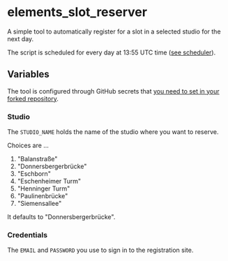 # elements_slot_reserver
A simple tool to automatically register for a slot in a selected studio for the next day.

The script is scheduled for every day at 13:55 UTC time ([see scheduler](https://github.com/ch-sa/elements_slot_reserver/blob/062cd6286784f5842314eb2153a80c0c0c4bc519/.github/workflows/reserve_slot.yml#L5)).

## Variables
The tool is configured through GitHub secrets that
[you need to set in your forked repository](https://docs.github.com/en/actions/security-guides/encrypted-secrets#creating-encrypted-secrets-for-a-repository).

### Studio

The `STUDIO_NAME` holds the name of the studio where you want to reserve.

Choices are ...
1. "Balanstraße"
2. "Donnersbergerbrücke"
3. "Eschborn"
4. "Eschenheimer Turm"
5. "Henninger Turm"
6. "Paulinenbrücke"
7. "Siemensallee"

It defaults to "Donnersbergerbrücke".

### Credentials
The `EMAIL` and `PASSWORD` you use to sign in to the registration site.